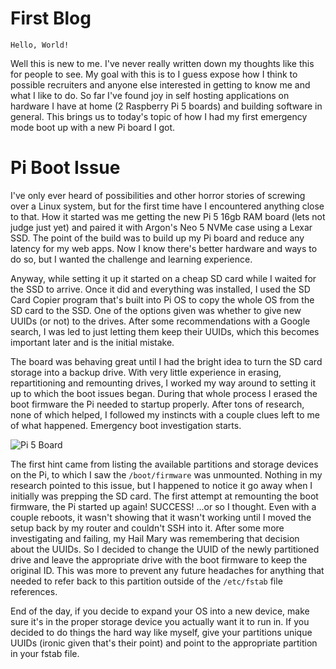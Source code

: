 # First Blog

`Hello, World!`

Well this is new to me. I've never really written down my thoughts like this for people to see. My goal with this is to I guess expose how I think to possible recruiters and anyone else interested in getting to know me and what I like to do. So far I've found joy in self hosting applications on hardware I have at home (2 Raspberry Pi 5 boards) and building software in general. This brings us to today's topic of how I had my first emergency mode boot up with a new Pi board I got.

# Pi Boot Issue

I've only ever heard of possibilities and other horror stories of screwing over a Linux system, but for the first time have I encountered anything close to that. How it started was me getting the new Pi 5 16gb RAM board (lets not judge just yet) and paired it with Argon's Neo 5 NVMe case using a Lexar SSD. The point of the build was to build up my Pi board and reduce any latency for my web apps. Now I know there's better hardware and ways to do so, but I wanted the challenge and learning experience.

Anyway, while setting it up it started on a cheap SD card while I waited for the SSD to arrive. Once it did and everything was installed, I used the SD Card Copier program that's built into Pi OS to copy the whole OS from the SD card to the SSD. One of the options given was whether to give new UUIDs (or not) to the drives. After some recommendations with a Google search, I was led to just letting them keep their UUIDs, which this becomes important later and is the initial mistake.

The board was behaving great until I had the bright idea to turn the SD card storage into a backup drive. With very little experience in erasing, repartitioning and remounting drives, I worked my way around to setting it up to which the boot issues began. During that whole process I erased the boot firmware the Pi needed to startup properly. After tons of research, none of which helped, I followed my instincts with a couple clues left to me of what happened. Emergency boot investigation starts.

![Pi 5 Board](/pi.webp)

The first hint came from listing the available partitions and storage devices on the Pi, to which I saw the `/boot/firmware` was unmounted. Nothing in my research pointed to this issue, but I happened to notice it go away when I initially was prepping the SD card. The first attempt at remounting the boot firmware, the Pi started up again! SUCCESS! ...or so I thought. Even with a couple reboots, it wasn't showing that it wasn't working until I moved the setup back by my router and couldn't SSH into it. After some more investigating and failing, my Hail Mary was remembering that decision about the UUIDs. So I decided to change the UUID of the newly partitioned drive and leave the appropriate drive with the boot firmware to keep the original ID. This was more to prevent any future headaches for anything that needed to refer back to this partition outside of the `/etc/fstab` file references.

End of the day, if you decide to expand your OS into a new device, make sure it's in the proper storage device you actually want it to run in. If you decided to do things the hard way like myself, give your partitions unique UUIDs (ironic given that's their point) and point to the appropriate partition in your fstab file.
